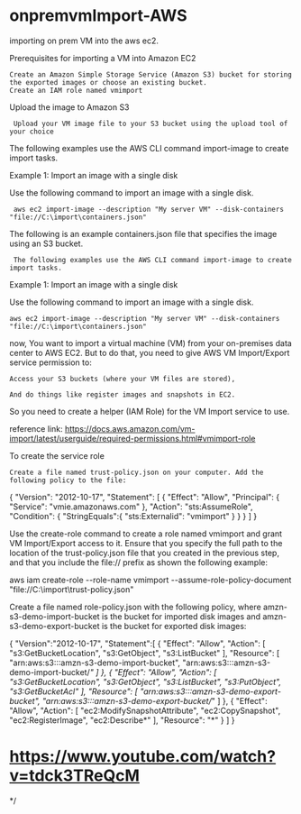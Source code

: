# onpremvmImport-AWS
importing on prem VM into the aws ec2.

Prerequisites for importing a VM into Amazon EC2

    Create an Amazon Simple Storage Service (Amazon S3) bucket for storing the exported images or choose an existing bucket.
    Create an IAM role named vmimport
    
Upload the image to Amazon S3
    
     Upload your VM image file to your S3 bucket using the upload tool of your choice
    
The following examples use the AWS CLI command import-image to create import tasks.

Example 1: Import an image with a single disk

Use the following command to import an image with a single disk.

     aws ec2 import-image --description "My server VM" --disk-containers "file://C:\import\containers.json"

The following is an example containers.json file that specifies the image using an S3 bucket.

     The following examples use the AWS CLI command import-image to create import tasks.

Example 1: Import an image with a single disk

Use the following command to import an image with a single disk.

    aws ec2 import-image --description "My server VM" --disk-containers "file://C:\import\containers.json"
now, You want to import a virtual machine (VM) from your on-premises data center to AWS EC2.
But to do that, you need to give AWS VM Import/Export service permission to:

    Access your S3 buckets (where your VM files are stored),

    And do things like register images and snapshots in EC2.

So you need to create a helper (IAM Role) for the VM Import service to use.


reference link: https://docs.aws.amazon.com/vm-import/latest/userguide/required-permissions.html#vmimport-role


To create the service role

    Create a file named trust-policy.json on your computer. Add the following policy to the file:

{
   "Version": "2012-10-17",
   "Statement": [
      {
         "Effect": "Allow",
         "Principal": { "Service": "vmie.amazonaws.com" },
         "Action": "sts:AssumeRole",
         "Condition": {
            "StringEquals":{
               "sts:Externalid": "vmimport"
            }
         }
      }
   ]
}


Use the create-role command to create a role named vmimport and grant VM Import/Export access to it. Ensure that you specify the full path to the location of the trust-policy.json file that you created in the previous step, and that you include the file:// prefix as shown the following example:

aws iam create-role --role-name vmimport --assume-role-policy-document "file://C:\import\trust-policy.json"

Create a file named role-policy.json with the following policy, where amzn-s3-demo-import-bucket is the bucket for imported disk images and amzn-s3-demo-export-bucket is the bucket for exported disk images:

{
   "Version":"2012-10-17",
   "Statement":[
      {
         "Effect": "Allow",
         "Action": [
            "s3:GetBucketLocation",
            "s3:GetObject",
            "s3:ListBucket" 
         ],
         "Resource": [
            "arn:aws:s3:::amzn-s3-demo-import-bucket",
            "arn:aws:s3:::amzn-s3-demo-import-bucket/*"
         ]
      },
      {
         "Effect": "Allow",
         "Action": [
            "s3:GetBucketLocation",
            "s3:GetObject",
            "s3:ListBucket",
            "s3:PutObject",
            "s3:GetBucketAcl"
         ],
         "Resource": [
            "arn:aws:s3:::amzn-s3-demo-export-bucket",
            "arn:aws:s3:::amzn-s3-demo-export-bucket/*"
         ]
      },
      {
         "Effect": "Allow",
         "Action": [
            "ec2:ModifySnapshotAttribute",
            "ec2:CopySnapshot",
            "ec2:RegisterImage",
            "ec2:Describe*"
         ],
         "Resource": "*"
      }
   ]
}
# https://www.youtube.com/watch?v=tdck3TReQcM
*/
